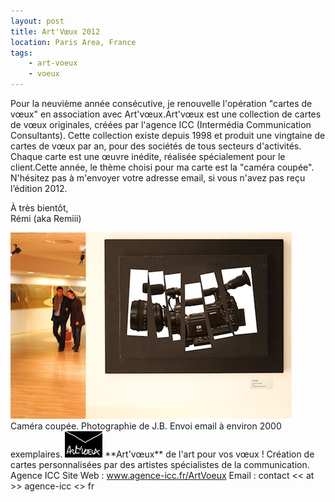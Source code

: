```yaml
---
layout: post
title: Art'Vœux 2012
location: Paris Area, France
tags:
    - art-voeux
    - voeux
---
```


Pour la neuvième année consécutive, je renouvelle l'opération "cartes de vœux" en association avec Art'vœux.Art'vœux est une collection de cartes de vœux originales, créées par l'agence ICC (Intermédia Communication Consultants). Cette collection existe depuis 1998 et produit une vingtaine de cartes de vœux par an, pour des sociétés de tous secteurs d'activités. Chaque carte est une œuvre inédite, réalisée spécialement pour le client.Cette année, le thème choisi pour ma carte est la "caméra coupée".  N'hésitez pas à m'envoyer votre adresse email, si vous n'avez pas reçu l’édition 2012.  
  
À très bientôt,  
Rémi (aka Remiii)  
  
<img src="/assets/images/blog/ArtVoeux/voeux_2012_001.jpg" alt="" />  
Caméra coupée.  
Photographie de J.B.  
Envoi email à environ 2000 exemplaires.  
  
<img src="/assets/images/blog/Logos/LogoArtVoeux_1.png" alt="" />  
**Art'vœux** de l'art pour vos vœux !  
Création de cartes personnalisées par des artistes spécialistes de la communication. Agence ICC  
Site Web : <a href="http://www.agence-icc.fr/ArtVoeux/" hreflang="fr">www.agence-icc.fr/ArtVoeux</a>  
Email : contact << at >> agence-icc <<dot>> fr
